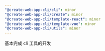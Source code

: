 ```yaml
---
"@create-web-app-cli/cli": minor
"@create-web-app-cli/create": minor
"@create-web-app-cli/template-react": minor
"@create-web-app-cli/template-vue": minor
"@create-web-app-cli/utils": minor
---
```


基本完成 cli 工具的开发
